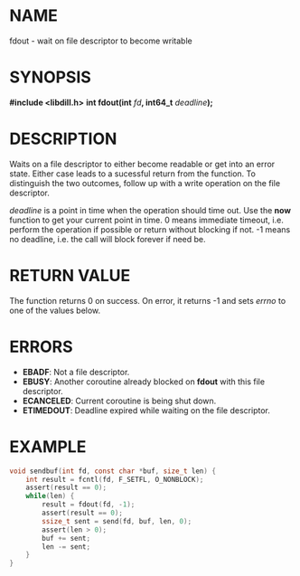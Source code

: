 # NAME

fdout - wait on file descriptor to become writable

# SYNOPSIS

**#include &lt;libdill.h>**
**int fdout(int** _fd_**, int64_t** _deadline_**);**

# DESCRIPTION

Waits on a file descriptor to either become readable or get into an error state.  Either case leads to a sucessful return from the function.  To distinguish the two outcomes, follow up with a write operation on the file descriptor.

_deadline_ is a point in time when the operation should time out. Use the **now** function to get your current point in time. 0 means immediate timeout, i.e.  perform the operation if possible or return without blocking if not. -1 means no deadline, i.e. the call will block forever if need be.  

# RETURN VALUE

The function returns 0 on success. On error, it returns -1 and sets _errno_ to one of the values below.

# ERRORS

* **EBADF**: Not a file descriptor.
* **EBUSY**: Another coroutine already blocked on **fdout** with this file descriptor.
* **ECANCELED**: Current coroutine is being shut down.
* **ETIMEDOUT**: Deadline expired while waiting on the file descriptor. 

# EXAMPLE

```c
void sendbuf(int fd, const char *buf, size_t len) {
    int result = fcntl(fd, F_SETFL, O_NONBLOCK);
    assert(result == 0);
    while(len) {
        result = fdout(fd, -1);
        assert(result == 0);
        ssize_t sent = send(fd, buf, len, 0);
        assert(len > 0);
        buf += sent;
        len -= sent;
    }
}
```

